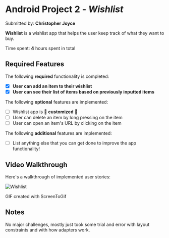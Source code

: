 # Android Project 2 - *Wishlist*

Submitted by: **Christopher Joyce**

**Wishlist** is a wishlist app that helps the user keep track of what they want to buy.

Time spent: **4** hours spent in total

## Required Features

The following **required** functionality is completed:

- [x] **User can add an item to their wishlist**
- [x] **User can see their list of items based on previously inputted items**

The following **optional** features are implemented:

- [ ] Wishlist app is 🎨 **customized** 🎨
- [ ] User can delete an item by long pressing on the item
- [ ] User can open an item's URL by clicking on the item

The following **additional** features are implemented:

* [ ] List anything else that you can get done to improve the app functionality!

## Video Walkthrough

Here's a walkthrough of implemented user stories:

![Wishlist](https://github.com/cjj22NJIT/WishlistCJJ22/assets/144167084/ab22d956-047b-41e3-aa59-2dbf9d086ac6)



GIF created with ScreenToGif  


## Notes

No major challenges, mostly just took some trial and error with layout constraints and with how adapters work.

